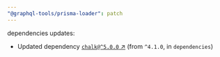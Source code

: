 ```yaml
---
"@graphql-tools/prisma-loader": patch
---
```

dependencies updates:
  - Updated dependency [`chalk@^5.0.0` ↗︎](https://www.npmjs.com/package/chalk/v/5.0.0) (from `^4.1.0`, in `dependencies`)
